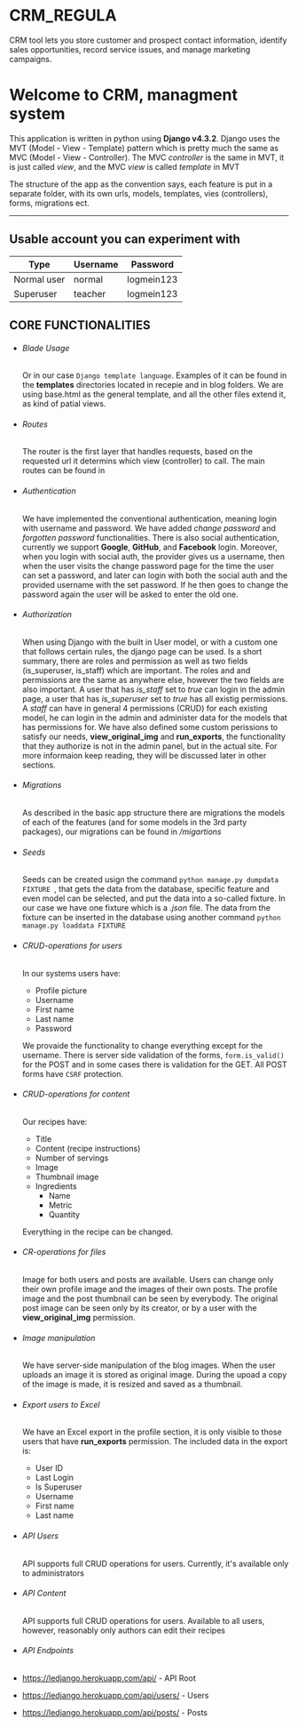 # CRM_REGULA
CRM tool lets you store customer and prospect contact information, identify sales opportunities, record service issues, and manage marketing campaigns.
# Welcome to CRM, managment system

This application is written in python using **Django v4.3.2**. Django uses the MVT (Model - View - Template) pattern which is pretty much the same as MVC (Model - View - Controller). The MVC *controller* is the same in MVT, it is just called *view*, and the MVC *view* is called *template* in MVT

The structure of the app as the convention says, each feature is put in a separate folder, with its own urls, models, templates, vies (controllers), forms, migrations ect.

---


 

 ## Usable account you can experiment with 
| Type       | Username | Password   |
|------------|----------|------------|
|Normal user | normal   | logmein123 |
|Superuser   | teacher  | logmein123 |

## CORE FUNCTIONALITIES
* ###### Blade Usage
    Or in our case ```Django template language```. Examples of it can be found in the **templates** directories located in recepie and in blog folders. We are using base.html as the general template, and all the other files extend it, as kind of patial views.
* ###### Routes
    The router is the first layer that handles requests, based on the requested url it determins which view (controller) to call. The main routes can be found in 

* ###### Authentication
    We have implemented the conventional authentication, meaning login with username and password. We have added *change password* and  *forgotten password* functionalities. There is also social authentication, currently we support **Google**, **GitHub**, and **Facebook** login. Moreover, when you login with social auth, the provider gives us a username, then when the user visits the change password page for the time the user can set a password, and later can login with both the social auth and the provided username with the set password. If he then goes to change the password again the user will be asked to enter the old one. 

* ###### Authorization
    When using Django with the built in User model, or with a custom one that follows certain rules, the django  page can be used. Is a short summary, there are roles and permission as well as two fields (is_superuser, is_staff) which are important. The roles and and permissions are the same as anywhere else, however the two fields are also important. A user that has *is_staff* set to *true* can login in the admin page, a user that has *is_superuser* set to *true* has all existig permissions. A *staff* can have in general 4 permissions (CRUD) for each existing model, he can login in the admin and administer data for the models that has permissions for. We have also defined some custom perissions to satisfy our needs, **view_original_img** and **run_exports**, the functionality that they authorize is not in the admin panel, but in the actual site. For more informaion keep reading, they will be discussed later in other sections.
* ###### Migrations
    As described in the basic app structure there are migrations the models of each of the features (and for some models in the 3rd party packages), our migrations can be found in */migartions*

* ###### Seeds
    Seeds can be created usign the command ``python manage.py dumpdata FIXTURE ``, that gets the data from the database, specific feature and even model can be selected, and put the data into a so-called fixture. In our case we have one fixture which is a *.json* file. The data from the fixture can be inserted in the database using another command ``python manage.py loaddata FIXTURE ``

* ###### CRUD-operations for users
    In our systems users have:
    * Profile picture
    * Username
    * First name
    * Last name 
    * Password 

    We provaide the functionality to change everything except for the username. There is server side validation of the forms, `form.is_valid()` for the POST and in some cases there is validation for the GET. All POST forms have `CSRF` protection. 

* ###### CRUD-operations for content
    Our recipes have:
    * Title
    * Content (recipe instructions)
    * Number of servings
    * Image
    * Thumbnail image
    * Ingredients
        * Name 
        * Metric 
        * Quantity

    Everything in the recipe can be changed.

* ###### CR-operations for files
     Image for both users and posts are available. Users can change only their own profile image and the images of their own posts. The profile image and the post thumbnail can be seen by everybody. The original post image can be seen only by its creator, or by a user with the **view_original_img** permission.

* ###### Image manipulation 
    We have server-side manipulation of the blog images. When the user uploads an image it is stored as original image. During the upoad a copy of the image is made, it is resized and saved as a thumbnail.

* ###### Export users to Excel 
    We have an Excel export in the profile section, it is only visible to those users that have **run_exports** permission. 
    The included data in the export is:
    * User ID
    * Last Login
    * Is Superuser
    * Username
    * First name 
    * Last name 


* ###### API Users
    API supports full CRUD operations for users. Currently, it's available only to administrators
* ###### API Content
    API supports full CRUD operations for users. Available to all users, however, reasonably only authors can edit their recipes

* ###### API Endpoints
* https://ledjango.herokuapp.com/api/ - API Root
* https://ledjango.herokuapp.com/api/users/ - Users
* https://ledjango.herokuapp.com/api/posts/ - Posts

